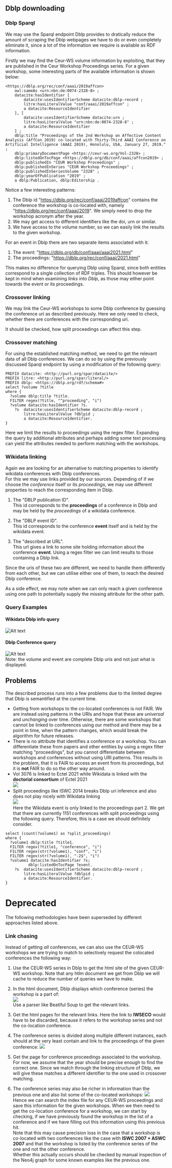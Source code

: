 ## Dblp downloading

### Dblp Sparql

We may use the Sparql endpoint Dblp provides to dratically reduce the amount of scraping the Dblp webpages we have to do or even completely eliminate it, since a lot of the information we require is available as RDF information.

Firstly we may find the Ceur-WS volume information by exploiting, that they are published in the Ceur Workshop Proceedings series.
For a given workshop, some interesting parts of the available information is shown below:

```
<https://dblp.org/rec/conf/aaai/2019affcon>
	owl:sameAs <urn:nbn:de:0074-2328-8> ;
	datacite:hasIdentifier [
		datacite:usesIdentifierScheme datacite:dblp-record ;
		litre:hasLiteralValue "conf/aaai/2019affcon" ;
		a datacite:ResourceIdentifier
	], [
		datacite:usesIdentifierScheme datacite:urn ;
		litre:hasLiteralValue "urn:nbn:de:0074-2328-8" ;
		a datacite:ResourceIdentifier
	] ;
	dblp:title "Proceedings of the 2nd Workshop on Affective Content Analysis (AffCon 2019) co-located with Thirty-Third AAAI Conference on Artificial Intelligence (AAAI 2019), Honolulu, USA, January 27, 2019." ;
	dblp:primaryDocumentPage <https://ceur-ws.org/Vol-2328> ;
	dblp:listedOnTocPage <https://dblp.org/db/conf/aaai/affcon2019> ;
	dblp:publishedIn "CEUR Workshop Proceedings" ;
	dblp:publishedInSeries "CEUR Workshop Proceedings" ;
	dblp:publishedInSeriesVolume "2328" ;
	dblp:yearOfPublication "2019" ;
	a dblp:Publication, dblp:Editorship .
```
Notice a few interesting patterns:

1. The Dblp id "https://dblp.org/rec/conf/aaai/2019affcon" contains the conference the workshop is co-located with, namely "https://dblp.org/rec/conf/aaai/2019".
We simply need to drop the workshop acronym after the year.
1. We may get access to different identifiers like the doi, urn or similar.
1. We have access to the volume number, so we can easily link the results to the given workshop. 

For an event in Dblp there are two separate items associated with it:
1. The event: "https://dblp.org/db/conf/aaai/aaai2021.html"
1. The proceedings: "https://dblp.org/rec/conf/aaai/2021.html"

This makes no difference for querying Dblp using Sparql, since both entities correspond to a single collection of RDF triples.
This should however be kept in mind when examining *links into Dblp*, as those may either point towards the event or its proceedings.

### Crossover linking

We may link the Ceur-WS workshops to some Dblp conference by guessing the conference uri as described previously.
Here we only need to check, whether there are conferences with the corresponding uri.

It should be checked, how split proceedings can affect this step.

### Crossover matching
For using the established matching method, we need to get the relevant data of all Dblp conferences.
We can do so by using the previously discussed Sparql endpoint by using a modification of the following query:

```
PREFIX datacite: <http://purl.org/spar/datacite/>
PREFIX litre: <http://purl.org/spar/literal/>
PREFIX dblp: <https://dblp.org/rdf/schema#>
select ?volume ?title 
where {
  ?volume dblp:title ?title.
  FILTER regex(?title, "^proceeding", "i")
  ?volume datacite:hasIdentifier ?s.
	?s	datacite:usesIdentifierScheme datacite:dblp-record ;
		litre:hasLiteralValue ?dblpid ;
		a datacite:ResourceIdentifier. 
}
```
Here we limit the results to proceedings using the regex filter.
Expanding the query by additional attributes and perhaps adding some text processing can yield the attributes needed to perform matching with the workshops.

### Wikidata linking

Again we are looking for an alternative to matching properties to identify wikidata conferences with Dblp conferences.  
For this we may use links provided by our sources.
Depending of if we choose the *conference* itself or its *proceedings*, we may use different properties to reach the corresponding item in Dblp.

1. The "DBLP publication ID".  
This id corresponds to the **proceedings** of a conference in Dblp and may be held by the *proceedings* of a wikidata conference.


1. The "DBLP event ID".  
This id corresponds to the conference **event** itself and is held by the wikidata event.

1. The "described at URL".  
This url gives a link to some site holding information about the conference __event__. Using a regex filter we can limit results to those containing a Dblp link.

Since the uris of these two are different, we need to handle them differently from each other, but we can utilise either one of them, to reach the desired Dblp conference.

As a side effect, we may note when we can only reach a given conference using one path to potentially supply the missing attribute for the other path.

### Query Examples

#### Wikidata Dblp info query
![Alt text](/images/WikidataDblp.png)

#### Dblp Conference query
![Alt text](/images/DblpQuery.png)  
Note: the volume and event are complete Dblp uris and not just what is displayed.

## Problems
The described process runs into a few problems due to the limited degree that Dblp is semantified at the current time.

- Getting from workshops to the co-located conferences is not FAIR. We are instead using patterns in the URIs and hope that these are _universal_ and _unchanging_ over time. Otherwise, there are some workshops that cannot be linked to conferences using our method and there may be a point in time, when the pattern changes, which would break the algorithm for future releases.
- There is no attribute that identifies a conference or a workshop. You can differentiate these from papers and other entities by using a regex filter matching "proceedings", but you cannot differentiate between workshops and conferences without using URI patterns. This results in the problem, that it is FAIR to access an event from its proceedings, but it is __not__ FAIR to do so the other way around. 
- Vol 3076 is linked to Ectel 2021 while Wikidata is linked with the __doctorial consortium__ of Ectel 2021  
![](/images/Ectel.png) 
- Split proceedings like ISWC 2014 breaks Dblp uri inference and also does not play nicely with Wikidata linking  
![](/images/ISWC2014.png)  
Here the Wikidata event is only linked to the proceedings part 2.
We get that there are currently 1151 conferences with split proceedings using the following query. Therefore, this is a case we should definitely consider.
```
select (count(?volume1) as ?split_proceedings)
where {
  ?volume1 dblp:title ?title1.
  FILTER regex(?title1, "conference", "i")
  FILTER regex(str(?volume1), "conf", "i")
  FILTER regex(str(?volume1), "-2$", "i")
  ?volume1 datacite:hasIdentifier ?s;
          dblp:listedOnTocPage ?event.
    ?s	datacite:usesIdentifierScheme datacite:dblp-record ;
        litre:hasLiteralValue ?dblpid ;
        a datacite:ResourceIdentifier.
}
```


# Deprecated
The following methodologies have been superseded by different approaches listed above.

### Link chasing
Instead of getting _all_ conferences, we can also use the CEUR-WS workshops we are trying to match to selectively request the colocated conferences the following way:

1. Use the CEUR-WS series in Dblp to get the html site of the given CEUR-WS workshop.
Note that any htlm document we get from Dblp we will cache to reduce the number of queries we have to make.

1. In the html document, Dblp displays which conference (series) the workshop is a part of:  
![](/images/DblpLinking.png)  
Use a parser like Beatiful Soup to get the relevant links.

1. Get the html pages for the relevant links. Here the link to **IWSECO** would have to be discarded, because it refers to the workshop series and not the co-location conference.

1. The conference series is divided along multiple different instances, each should at the very least contain and link to the proceedings of the given conference:
![](/images/DblpConferenceSeries.png)

1. Get the page for conference proceedings associated to the workshop. For now, we assume that the year should be precise enough to find the correct one.
Since we match through the linking structure of Dblp, we will give these matches a different identifier to the one used in crossover matching.

1. The conference series may also be richer in information than the previous one and also list some of the co-located workshops:
![](/images/DblpInformationRich.png)  
Hence we can search the index file for any CEUR-WS proceedings and save this information for the given workshops.
When we then need to get the co-location conference for a workshop, we can start by checking, if we have previously found the workshop in the list of a conference and if we have filling out this information using this previous hit.  
Note that this may cause precision loss in the case that a workshop is co-located with two conferences like the case with **ISWC 2007 + ASWC 2007** and that the workshop is listed by the conference series of the one and not the other conference.  
Whether this actually occurs should be checked by manual inspection of the Neo4j graph for some known examples like the previous one.
